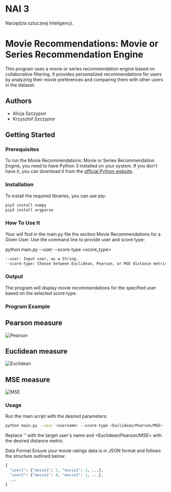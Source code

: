 # NAI 3
Narzędzia sztucznej Inteligencji.

# Movie Recommendations: Movie or Series Recommendation Engine

This program uses a movie or series recommendation engine based on collaborative filtering. It provides personalized
recommendations for users by analyzing their movie preferences and comparing them with other users in the dataset.

## Authors
- Alicja Szczypior
- Krzysztof Szczypior

## Getting Started

### Prerequisites
To run the Movie Recommendations: Movie or Series Recommendation Engine, you need to have Python 3 installed on your system. If you don't have it, you can download it from the [official Python website](https://www.python.org/).

### Installation
To install the required libraries, you can use pip:

```bash
pip3 install numpy
pip3 install argparse
```

### How To Use It
Your will find in the main.py file the section Movie Recommendations for a Given User. Use the command line to provide user and score type:

python main.py --user <username> --score-type <score_type>

```bash
--user: Input user, as a String.
--score-type: Choose between Euclidean, Pearson, or MSE distance metrics, as a String.
```

### Output
The program will display movie recommendations for the specified user based on the selected score type.

### Program Example

## Pearson measure
![Pearson](https://github.com/s23578-pj/kolokwiumJAZ/assets/73029891/eeef87b0-086a-4daa-a8e2-9193cde26c95)

## Euclidean measure
![Euclidean](https://github.com/s23578-pj/kolokwiumJAZ/assets/73029891/9c2cfb9e-5533-45a5-a36c-e2f05df890a5)

## MSE measure
![MSE](https://github.com/s23578-pj/kolokwiumJAZ/assets/73029891/08892c8b-46e8-4943-af95-dfef47f0c13b)


### Usage
Run the main script with the desired parameters:

```bash
python main.py --user <username> --score-type <Euclidean/Pearson/MSE>
```

Replace '<username>' with the target user's name and <Euclidean/Pearson/MSE> with the desired distance metric.

Data Format
Ensure your movie ratings data is in JSON format and follows the structure outlined below:

```python
{
  "user1": {"movie1": 5, "movie2": 3, ...},
  "user2": {"movie1": 4, "movie3": 1, ...},
  ...
}
```
